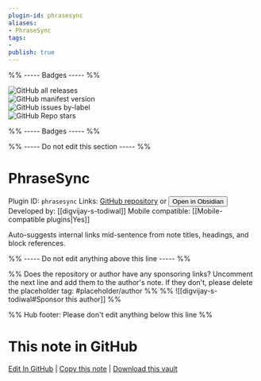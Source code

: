 ```yaml
---
plugin-id: phrasesync
aliases:
- PhraseSync
tags: 
- 
publish: true
---
```


%% ----- Badges ----- %%

![GitHub all releases](https://img.shields.io/github/downloads/digvijay-s-todiwal/phrasesync/total?color=573E7A&logo=github&style=for-the-badge)   
![GitHub manifest version](https://img.shields.io/github/manifest-json/v/digvijay-s-todiwal/phrasesync?color=573E7A&logo=github&style=for-the-badge)   
![GitHub issues by-label](https://img.shields.io/github/issues/digvijay-s-todiwal/phrasesync/help%20wanted?color=573E7A&logo=github&style=for-the-badge)   
![GitHub Repo stars](https://img.shields.io/github/stars/digvijay-s-todiwal/phrasesync?color=573E7A&logo=github&style=for-the-badge)

%% ----- Badges ----- %%

%% ----- Do not edit this section ----- %%

# PhraseSync

Plugin ID: `phrasesync`
Links: [GitHub repository](https://github.com/digvijay-s-todiwal/phrasesync) or [<button id=HH>Open in Obsidian</button>](obsidian://show-plugin?id=phrasesync)
Developed by: [[digvijay-s-todiwal]]
Mobile compatible: [[Mobile-compatible plugins|Yes]]

Auto-suggests internal links mid-sentence from note titles, headings, and block references.

%% ----- Do not edit anything above this line ----- %% 

%% Does the repository or author have any sponsoring links? Uncomment the next line and add them to the author's note. If they don't, please delete the placeholder tag: #placeholder/author %%
%% ![[digvijay-s-todiwal#Sponsor this author]] %%

%% Hub footer: Please don't edit anything below this line %%

# This note in GitHub

<span class="git-footer">[Edit In GitHub](https://github.dev/obsidian-community/obsidian-hub/blob/main/02%20-%20Community%20Expansions/02.05%20All%20Community%20Expansions/Plugins/phrasesync.md "git-hub-edit-note") | [Copy this note](https://raw.githubusercontent.com/obsidian-community/obsidian-hub/main/02%20-%20Community%20Expansions/02.05%20All%20Community%20Expansions/Plugins/phrasesync.md "git-hub-copy-note") | [Download this vault](https://github.com/obsidian-community/obsidian-hub/archive/refs/heads/main.zip "git-hub-download-vault") </span>
